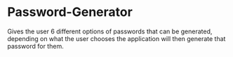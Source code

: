 # Password-Generator
Gives the user 6 different options of passwords that can be generated, depending on what the user chooses the application will then generate that password for them.
